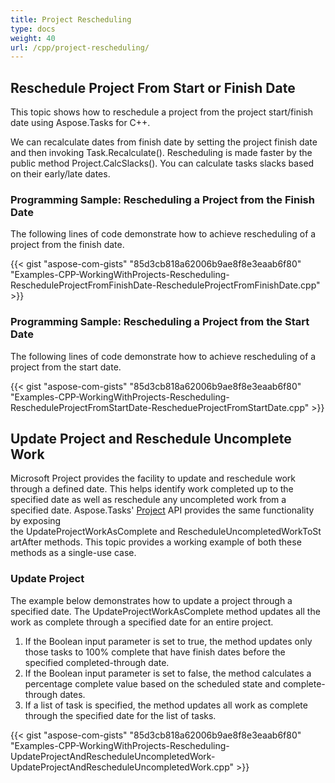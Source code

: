 ```yaml
---
title: Project Rescheduling
type: docs
weight: 40
url: /cpp/project-rescheduling/
---
```


## **Reschedule Project From Start or Finish Date**
This topic shows how to reschedule a project from the project start/finish date using Aspose.Tasks for C++.

We can recalculate dates from finish date by setting the project finish date and then invoking Task.Recalculate(). Rescheduling is made faster by the public method Project.CalcSlacks(). You can calculate tasks slacks based on their early/late dates.

### **Programming Sample: Rescheduling a Project from the Finish Date**
The following lines of code demonstrate how to achieve rescheduling of a project from the finish date.

{{< gist "aspose-com-gists" "85d3cb818a62006b9ae8f8e3eaab6f80" "Examples-CPP-WorkingWithProjects-Rescheduling-RescheduleProjectFromFinishDate-RescheduleProjectFromFinishDate.cpp" >}}

### **Programming Sample: Rescheduling a Project from the Start Date**
The following lines of code demonstrate how to achieve rescheduling of a project from the start date.

{{< gist "aspose-com-gists" "85d3cb818a62006b9ae8f8e3eaab6f80" "Examples-CPP-WorkingWithProjects-Rescheduling-RescheduleProjectFromStartDate-ReschedueProjectFromStartDate.cpp" >}}

## **Update Project and Reschedule Uncomplete Work**
Microsoft Project provides the facility to update and reschedule work through a defined date. This helps identify work completed up to the specified date as well as reschedule any uncompleted work from a specified date. Aspose.Tasks' [Project](https://apireference.aspose.com/tasks/cpp/class/aspose.tasks.project) API provides the same functionality by exposing the UpdateProjectWorkAsComplete and RescheduleUncompletedWorkToStartAfter methods. This topic provides a working example of both these methods as a single-use case.

### **Update Project**
The example below demonstrates how to update a project through a specified date. The UpdateProjectWorkAsComplete method updates all the work as complete through a specified date for an entire project.

1. If the Boolean input parameter is set to true, the method updates only those tasks to 100% complete that have finish dates before the specified completed-through date.
2. If the Boolean input parameter is set to false, the method calculates a percentage complete value based on the scheduled state and complete-through dates.
3. If a list of task is specified, the method updates all work as complete through the specified date for the list of tasks.

{{< gist "aspose-com-gists" "85d3cb818a62006b9ae8f8e3eaab6f80" "Examples-CPP-WorkingWithProjects-Rescheduling-UpdateProjectAndRescheduleUncompletedWork-UpdateProjectAndRescheduleUncompletedWork.cpp" >}}
